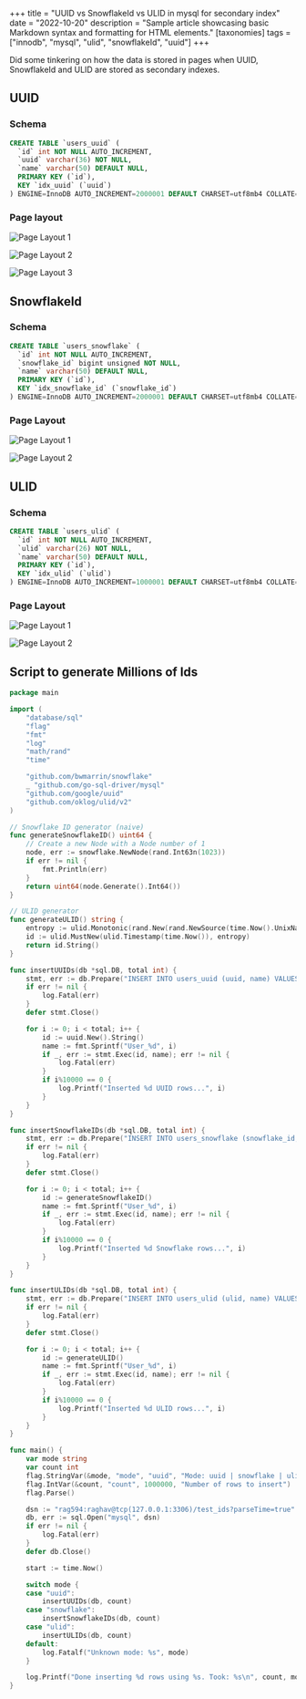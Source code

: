 +++
title = "UUID vs SnowflakeId vs ULID in mysql for secondary index"
date = "2022-10-20"
description = "Sample article showcasing basic Markdown syntax and formatting for HTML elements."
[taxonomies]
tags = ["innodb", "mysql", "ulid", "snowflakeId", "uuid"]
+++

Did some tinkering on how the data is stored in pages when UUID, SnowflakeId and ULID are stored as secondary indexes.

## UUID

### Schema

```sql
CREATE TABLE `users_uuid` (
  `id` int NOT NULL AUTO_INCREMENT,
  `uuid` varchar(36) NOT NULL,
  `name` varchar(50) DEFAULT NULL,
  PRIMARY KEY (`id`),
  KEY `idx_uuid` (`uuid`)
) ENGINE=InnoDB AUTO_INCREMENT=2000001 DEFAULT CHARSET=utf8mb4 COLLATE=utf8mb4_0900_ai_ci
```

### Page layout

![Page Layout 1](/uuid_page1.png)

![Page Layout 2](/uuid_page2.png)

![Page Layout 3](/uuid_page3.png)


## SnowflakeId

### Schema

```sql
CREATE TABLE `users_snowflake` (
  `id` int NOT NULL AUTO_INCREMENT,
  `snowflake_id` bigint unsigned NOT NULL,
  `name` varchar(50) DEFAULT NULL,
  PRIMARY KEY (`id`),
  KEY `idx_snowflake_id` (`snowflake_id`)
) ENGINE=InnoDB AUTO_INCREMENT=2000001 DEFAULT CHARSET=utf8mb4 COLLATE=utf8mb4_0900_ai_ci
```

### Page Layout

![Page Layout 1](/snowflake_page1.png)

![Page Layout 2](/snowflake_page2.png)


## ULID

### Schema

```sql
CREATE TABLE `users_ulid` (
  `id` int NOT NULL AUTO_INCREMENT,
  `ulid` varchar(26) NOT NULL,
  `name` varchar(50) DEFAULT NULL,
  PRIMARY KEY (`id`),
  KEY `idx_ulid` (`ulid`)
) ENGINE=InnoDB AUTO_INCREMENT=1000001 DEFAULT CHARSET=utf8mb4 COLLATE=utf8mb4_0900_ai_ci
```


### Page Layout

![Page Layout 1](/ulid_page1.png)

![Page Layout 2](/ulid_page2.png)


## Script to generate Millions of Ids

```go
package main

import (
	"database/sql"
	"flag"
	"fmt"
	"log"
	"math/rand"
	"time"

	"github.com/bwmarrin/snowflake"
	_ "github.com/go-sql-driver/mysql"
	"github.com/google/uuid"
	"github.com/oklog/ulid/v2"
)

// Snowflake ID generator (naive)
func generateSnowflakeID() uint64 {
	// Create a new Node with a Node number of 1
	node, err := snowflake.NewNode(rand.Int63n(1023))
	if err != nil {
		fmt.Println(err)
	}
	return uint64(node.Generate().Int64())
}

// ULID generator
func generateULID() string {
	entropy := ulid.Monotonic(rand.New(rand.NewSource(time.Now().UnixNano())), 0)
	id := ulid.MustNew(ulid.Timestamp(time.Now()), entropy)
	return id.String()
}

func insertUUIDs(db *sql.DB, total int) {
	stmt, err := db.Prepare("INSERT INTO users_uuid (uuid, name) VALUES (?, ?)")
	if err != nil {
		log.Fatal(err)
	}
	defer stmt.Close()

	for i := 0; i < total; i++ {
		id := uuid.New().String()
		name := fmt.Sprintf("User_%d", i)
		if _, err := stmt.Exec(id, name); err != nil {
			log.Fatal(err)
		}
		if i%10000 == 0 {
			log.Printf("Inserted %d UUID rows...", i)
		}
	}
}

func insertSnowflakeIDs(db *sql.DB, total int) {
	stmt, err := db.Prepare("INSERT INTO users_snowflake (snowflake_id, name) VALUES (?, ?)")
	if err != nil {
		log.Fatal(err)
	}
	defer stmt.Close()

	for i := 0; i < total; i++ {
		id := generateSnowflakeID()
		name := fmt.Sprintf("User_%d", i)
		if _, err := stmt.Exec(id, name); err != nil {
			log.Fatal(err)
		}
		if i%10000 == 0 {
			log.Printf("Inserted %d Snowflake rows...", i)
		}
	}
}

func insertULIDs(db *sql.DB, total int) {
	stmt, err := db.Prepare("INSERT INTO users_ulid (ulid, name) VALUES (?, ?)")
	if err != nil {
		log.Fatal(err)
	}
	defer stmt.Close()

	for i := 0; i < total; i++ {
		id := generateULID()
		name := fmt.Sprintf("User_%d", i)
		if _, err := stmt.Exec(id, name); err != nil {
			log.Fatal(err)
		}
		if i%10000 == 0 {
			log.Printf("Inserted %d ULID rows...", i)
		}
	}
}

func main() {
	var mode string
	var count int
	flag.StringVar(&mode, "mode", "uuid", "Mode: uuid | snowflake | ulid")
	flag.IntVar(&count, "count", 1000000, "Number of rows to insert")
	flag.Parse()

	dsn := "rag594:raghav@tcp(127.0.0.1:3306)/test_ids?parseTime=true"
	db, err := sql.Open("mysql", dsn)
	if err != nil {
		log.Fatal(err)
	}
	defer db.Close()

	start := time.Now()

	switch mode {
	case "uuid":
		insertUUIDs(db, count)
	case "snowflake":
		insertSnowflakeIDs(db, count)
	case "ulid":
		insertULIDs(db, count)
	default:
		log.Fatalf("Unknown mode: %s", mode)
	}

	log.Printf("Done inserting %d rows using %s. Took: %s\n", count, mode, time.Since(start))
}
```
